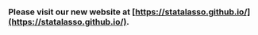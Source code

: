 ### Please visit our new website at [https://statalasso.github.io/](https://statalasso.github.io/).

